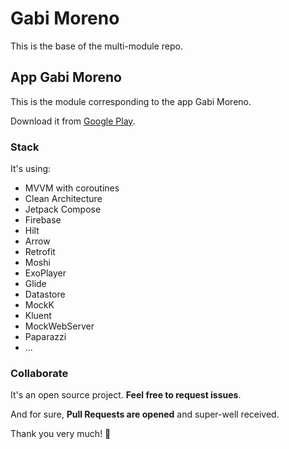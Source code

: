 # Gabi Moreno

This is the base of the multi-module repo.

## App Gabi Moreno

This is the module corresponding to the app Gabi Moreno.

Download it from [Google Play](https://play.google.com/store/apps/details?id=soy.gabimoreno).

### Stack

It's using:

- MVVM with coroutines
- Clean Architecture
- Jetpack Compose
- Firebase
- Hilt
- Arrow
- Retrofit
- Moshi
- ExoPlayer
- Glide
- Datastore
- MockK
- Kluent
- MockWebServer
- Paparazzi
- ...

### Collaborate

It's an open source project. **Feel free to request issues**.

And for sure, **Pull Requests are opened** and super-well received.

Thank you very much! 🤗
